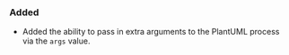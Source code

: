### Added

- Added the ability to pass in extra arguments to the PlantUML process via the `args` value.
